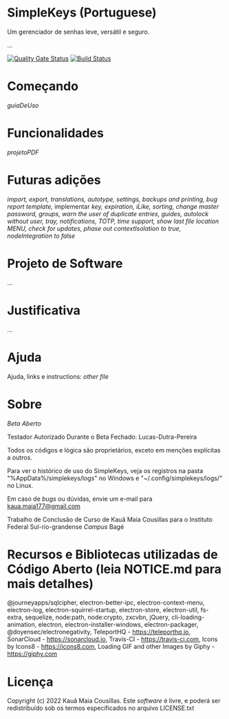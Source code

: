 # SimpleKeys (Portuguese)

Um gerenciador de senhas leve, versátil e seguro.

...

[![Quality Gate Status](https://sonarcloud.io/api/project_badges/measure?project=bainloko_SimpleKeys&metric=alert_status)](https://sonarcloud.io/dashboard?id=bainloko_SimpleKeys)
[![Build Status](https://app.travis-ci.com/bainloko/SimpleKeys.svg?branch=app)](https://app.travis-ci.com/bainloko/SimpleKeys)

# Começando

_guiaDeUso_

# Funcionalidades

_projetoPDF_

# Futuras adições

_import, export, translations, autotype, settings, backups and printing, *bug report template*,_ implementar _key, expiration, iLike, sorting, change master password, groups, warn the user of duplicate entries, guides, *autolock without user, tray*, notifications, TOTP, time support, show last file location MENU, check for updates, phase out contextIsolation to true, nodeIntegration to false_

# Projeto de Software

...

# Justificativa

...

# Ajuda

Ajuda, links e instructions: _other file_

# Sobre

_Beta Aberto_

Testador Autorizado Durante o Beta Fechado: Lucas-Dutra-Pereira

Todos os códigos e lógica são proprietários, exceto em menções explícitas a outros.

Para ver o histórico de uso do SimpleKeys, veja os registros na pasta "%AppData%/simplekeys/logs" no Windows e "~/.config/simplekeys/logs/" no Linux.

Em caso de _bugs_ ou dúvidas, envie um e-mail para kaua.maia177@gmail.com

Trabalho de Conclusão de Curso de Kauã Maia Cousillas para o Instituto Federal Sul-rio-grandense _Campus_ Bagé

# Recursos e Bibliotecas utilizadas de Código Aberto (leia NOTICE.md para mais detalhes)

@journeyapps/sqlcipher, electron-better-ipc, electron-context-menu, electron-log, electron-squirrel-startup, electron-store, electron-util, fs-extra, sequelize, node:path, node:crypto, zxcvbn, jQuery, cli-loading-animation, electron, electron-installer-windows, electron-packager, @doyensec/electronegativity, TeleportHQ - https://teleporthq.io, SonarCloud - https://sonarcloud.io, Travis-CI - https://travis-ci.com, Icons by Icons8 - https://icons8.com, Loading GIF and other Images by Giphy - https://giphy.com

# Licença

Copyright (c) 2022 Kauã Maia Cousillas. Este _software_ é livre, e poderá ser redistribuído sob os termos especificados no arquivo LICENSE.txt